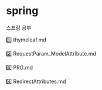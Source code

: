 # spring
스프링 공부

1️⃣ thymeleaf.md

2️⃣ RequestParam_ModelAttribute.md

3️⃣ PRG.md

4️⃣ RedirectAttributes.md
